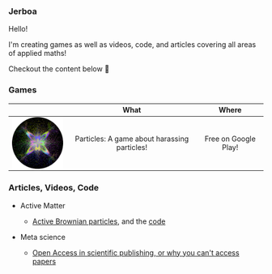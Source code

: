 ### Jerboa

Hello!

I'm creating games as well as videos, code, and articles covering all areas of applied maths!

Checkout the content below :eyes:

### Games

| | What | Where |
|:-:|:-:|:-:|
|[<img align="center" src="https://raw.githubusercontent.com/Jerboa-app/Jerboa-app/main/particles-logo.png" width="128">](https://play.google.com/store/apps/details?id=app.jerboa.spp) | Particles: A game about harassing particles! | Free on Google Play! |
  

### Articles, Videos, Code
- Active Matter
  - [Active Brownian particles](https://github.com/Jerboa-app/Articles/blob/main/2022/ABP.pdf), and the [code](https://github.com/Jerboa-app/ActiveBrownianParticles)
  
- Meta science 
  - [Open Access in scientific publishing, or why you can't access papers](https://github.com/Jerboa-app/Articles/blob/main/2022/open_access.pdf)
